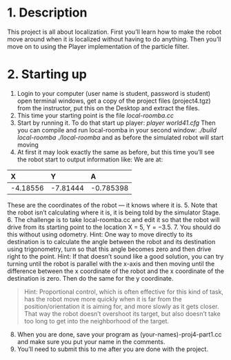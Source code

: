 # 1. Description
This project is all about localization. First you’ll learn how to make the robot move around when it is localized without having to do anything. Then you’ll move on to using the Player implementation of the particle filter.
# 2. Starting up
1. Login to your computer (user name is student, password is student) open terminal windows, get a copy of the project files (project4.tgz) from the instructor, put this on the Desktop and extract the files.
2. This time your starting point is the file _local-roomba.cc_
3. Start by running it. To do that start up player:
_player world41.cfg_
Then you can compile and run local-roomba in your second window:
_./build local-roomba_
_./local-roomba_
and as before the simulated robot will start moving
4. At first it may look exactly the same as before, but this time you’ll see the robot start to output information like:
We are at:

| X        | Y          | A  |
|:------------- |:-------------|:-----|
| -4.18556       | -7.81444 | -0.785398 |


These are the coordinates of the robot — it knows where it is.
5. Note that the robot isn’t calculating where it is, it is being told by the simulator Stage.
6. The challenge is to take local-roomba.cc and edit it so that the robot will drive from its starting point to the location X = 5, Y = −3.5.
7. You should do this without using odometry.
Hint: One way to move directly to its destination is to calculate the angle between the robot and its destination using trigonometry, turn so that this angle becomes zero and then drive right to the point.
Hint: If that doesn’t sound like a good solution, you can try turning until the robot is parallel with the x-axis and then moving until the difference between the x coordinate of the robot and the x coordinate of the destination is zero. Then do the same for the y coordinate.
> Hint: Proportional control, which is often effective for this kind of task, has  the robot move more quickly when it is far from the position/orientation it is aiming for, and more slowly as it gets closer. That way the robot doesn’t overshoot its target, but also doesn’t take too long to get into the neighborhood of the target.
8. When you are done, save your program as (your-names)-proj4-part1.cc and make sure you put your name in the comments.
9. You’ll need to submit this to me after you are done with the project.